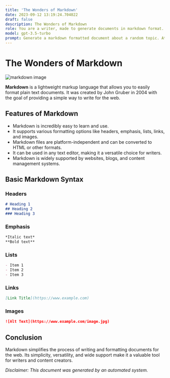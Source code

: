 ```yaml
---
title: 'The Wonders of Markdown'
date: 2023-09-12 13:19:24.704022
draft: false
description: The Wonders of Markdown
role: You are a writer, made to generate documents in markdown format. It is very important that all of the documents you generate are in valid markdown format.
model: gpt-3.5-turbo
prompt: Generate a markdown formatted document about a random topic. At the bottom, include a disclaimer explaining that the document was generated by you. The first line of the document should be the title. Make sure that the entire document is in proper markdown format, using a mix of various tags to make the document visually appealing.
---
```


# The Wonders of Markdown

![markdown image](https://www.example.com/markdown_image.jpg)

**Markdown** is a lightweight markup language that allows you to easily format plain text documents. It was created by John Gruber in 2004 with the goal of providing a simple way to write for the web.

## Features of Markdown

- Markdown is incredibly easy to learn and use.
- It supports various formatting options like headers, emphasis, lists, links, and images.
- Markdown files are platform-independent and can be converted to HTML or other formats.
- It can be used in any text editor, making it a versatile choice for writers.
- Markdown is widely supported by websites, blogs, and content management systems.

## Basic Markdown Syntax

### Headers
```markdown
# Heading 1
## Heading 2
### Heading 3
```
### Emphasis
```markdown
*Italic text*
**Bold text**
```
### Lists
```markdown
- Item 1
- Item 2
- Item 3
```
### Links
```markdown
[Link Title](https://www.example.com)
```
### Images
```markdown
![Alt Text](https://www.example.com/image.jpg)
```

## Conclusion

Markdown simplifies the process of writing and formatting documents for the web. Its simplicity, versatility, and wide support make it a valuable tool for writers and content creators.

*Disclaimer: This document was generated by an automated system.*